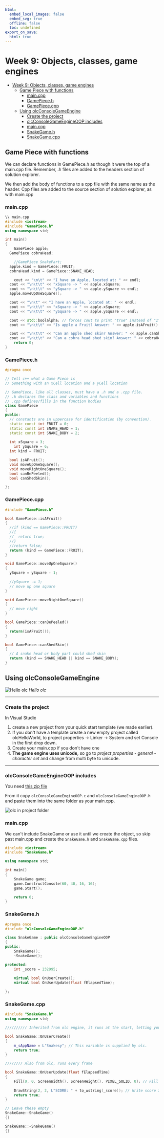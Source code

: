```yaml
---
html:
  embed_local_images: false
  embed_svg: true
  offline: false
  toc: undefined
export_on_save:
  html: true
---
```

# Week 9: Objects, classes, game engines


<!-- @import "[TOC]" {cmd="toc" depthFrom=1 depthTo=6 orderedList=false} -->

<!-- code_chunk_output -->

- [Week 9: Objects, classes, game engines](#week-9-objects-classes-game-engines)
  - [Game Piece with functions](#game-piece-with-functions)
    - [main.cpp](#maincpp)
    - [GamePiece.h](#gamepieceh)
    - [GamePiece.cpp](#gamepiececpp)
  - [Using olcConsoleGameEngine](#using-olcconsolegameengine)
    - [Create the project](#create-the-project)
    - [olcConsoleGameEngineOOP includes](#olcconsolegameengineoop-includes)
    - [main.cpp](#maincpp-1)
    - [SnakeGame.h](#snakegameh)
    - [SnakeGame.cpp](#snakegamecpp)

<!-- /code_chunk_output -->


## Game Piece with functions

We can declare functions in GamePiece.h as though it were the top of a main.cpp file. Remember, .h files are added to the headers section of solution explorer.

We then add the body of functions to a cpp file with the same name as the header. Cpp files are added to the source section of solution explorer, as with main.cpp

### main.cpp
```cpp { .line-numbers }
\\ main.cpp
#include <iostream>
#include "GamePiece.h"
using namespace std;

int main()
{
	GamePiece apple;
  GamePiece cobraHead;

	//GamePiece SnakePart;
  apple.kind = GamePiece::FRUIT;
  cobraHead.kind = GamePiece::SNAKE_HEAD;

	cout << "\n\t" << "I have an Apple, located at: " << endl;
  cout << "\n\t\t" << "xSquare -> " << apple.xSquare;
  cout << "\n\t\t" << "ySquare -> " << apple.ySquare << endl;
  apple.moveUpOneSquare();

  cout << "\n\t" << "I have an Apple, located at: " << endl;
  cout << "\n\t\t" << "xSquare -> " << apple.xSquare;
  cout << "\n\t\t" << "ySquare -> " << apple.ySquare << endl;

  cout << std::boolalpha; // forces cout to print "true" instead of "1" for booleans
  cout << "\n\t\t" << "Is apple a Fruit? Answer: " << apple.isAFruit() << endl;

  cout << "\n\t\t" << "Can an apple shed skin? Answer: " << apple.canShedSkin() << endl;
  cout << "\n\t\t" << "Can a cobra head shed skin? Answer: " << cobraHead.canShedSkin() << endl;
	return 0;
}
```

### GamePiece.h
```cpp { .line-numbers }
#pragma once

// Tell c++ what a Game Piece is
// Something with an xCell location and a yCell location

// GamePiece, like all classes, must have a .h and a .cpp file.
// .h declares the class and variables and functions
// .cpp defines/fills in the function bodies
class GamePiece
{
public:
  // constants are in uppercase for identification (by convention).
  static const int FRUIT = 0;
  static const int SNAKE_HEAD = 1;
  static const int SNAKE_BODY = 2;
  
  int xSquare = 3;
	int ySquare = 6;
  int kind = FRUIT;

  bool isAFruit();
  void moveUpOneSquare();
  void moveRightOneSquare();
  bool canBePeeled();
  bool canShedSkin();

};
```
### GamePiece.cpp
```cpp { .line-numbers }
#include "GamePiece.h"

bool GamePiece::isAFruit()
{
  //if (kind == GamePiece::FRUIT)
  //{
  //  return true;
  //} 
  //return false;
  return (kind == GamePiece::FRUIT);
}

void GamePiece::moveUpOneSquare()
{
  ySquare = ySquare - 1;
  
  //ySquare -= 1;
  // move up one square
}

void GamePiece::moveRightOneSquare()
{
  // move right
}

bool GamePiece::canBePeeled()
{
  return(isAFruit());
}

bool GamePiece::canShedSkin()
{
  // A snake head or body part could shed skin
  return (kind == SNAKE_HEAD || kind == SNAKE_BODY);
}
```
## Using olcConsoleGameEngine

![Hello olc](assets/week9/hello_olc.png)
_Hello olc_
___

### Create the project 

In Visual Studio
1. create a new project from your quick start template (we made earlier). 
2. If you don't have a template create a new empty project called olcHelloWorld, to project properties -> Linker -> System and set Console in the first drop down. 
3. Create your main.cpp if you don't have one
4. **The game engine uses unicode,** so go to _project properties - general - character set_ and change from multi byte to unicode.

___

### olcConsoleGameEngineOOP includes
You need [this zip file](assets/week9/olcAndTermColor.zip)

From it copy `olcConsoleGameEngineOOP.c` and `olcConsoleGameEngineOOP.h` and paste them into the same folder as your main.cpp.

![olc in project folder](assets/week9/olc_files_in_project_folder.png)

### main.cpp

We can't include SnakeGame or use it until we create the object, so skip past main.cpp and create the `SnakeGame.h` and `SnakeGame.cpp` files.

```cpp
#include <iostream>
#include "SnakeGame.h"

using namespace std;

int main()
{
	SnakeGame game;
	game.ConstructConsole(60, 40, 16, 16);
	game.Start();

	return 0;
}

```

### SnakeGame.h

```cpp
#pragma once
#include "olcConsoleGameEngineOOP.h"

class SnakeGame : public olcConsoleGameEngineOOP
{
public:
	SnakeGame();
	~SnakeGame();

protected:
	int _score = 232995;
	
	virtual bool OnUserCreate();
	virtual bool OnUserUpdate(float fElapsedTime);

};
```

### SnakeGame.cpp

```cpp
#include "SnakeGame.h"
using namespace std;

////////// Inherited from olc engine, it runs at the start, letting you initialise things.

bool SnakeGame::OnUserCreate()
{
	m_sAppName = L"Snakesy"; // This variable is supplied by olc.
	return true;
}

//////// Also from olc, runs every frame

bool SnakeGame::OnUserUpdate(float fElapsedTime)
{
	Fill(0, 0, ScreenWidth(), ScreenHeight(), PIXEL_SOLID, 0); // Fill screen with black
	
	DrawString(2, 2, L"SCORE: " + to_wstring(_score)); // Write score 3 pixels right, two pixels down (like arrays, start at 0)
	return true;
}

// Leave these empty
SnakeGame::SnakeGame()
{}

SnakeGame::~SnakeGame()
{}
```